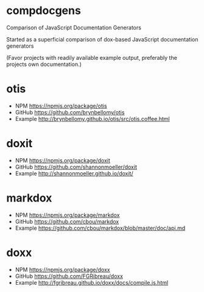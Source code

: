compdocgens
===========

Comparison of JavaScript Documentation Generators

Started as a superficial comparison of dox-based JavaScript documentation generators

(Favor projects with readily available example output, preferably the projects own documentation.)

otis
====
* NPM https://npmjs.org/package/otis
* GitHub https://github.com/brynbellomy/otis
* Example http://brynbellomy.github.io/otis/src/otis.coffee.html

doxit
=====
* NPM https://npmjs.org/package/doxit
* GitHub https://github.com/shannonmoeller/doxit
* Example http://shannonmoeller.github.io/doxit/

markdox
=======
* NPM https://npmjs.org/package/markdox
* GitHub https://github.com/cbou/markdox
* Example https://github.com/cbou/markdox/blob/master/doc/api.md

doxx
====
* NPM https://npmjs.org/package/doxx
* GitHub https://github.com/FGRibreau/doxx
* Example http://fgribreau.github.io/doxx/docs/compile.js.html
